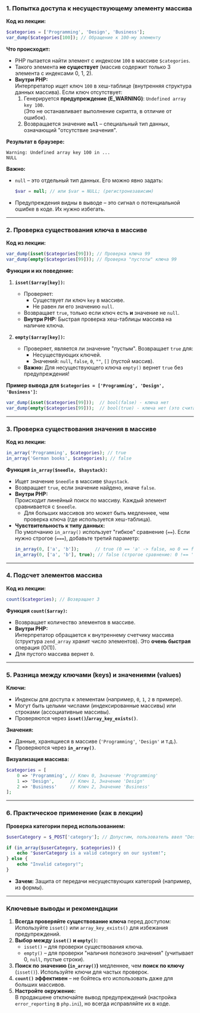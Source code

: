 ### **1. Попытка доступа к несуществующему элементу массива**

**Код из лекции:**

```php
$categories = ['Programming', 'Design', 'Business'];
var_dump($categories[100]); // Обращение к 100-му элементу
```

**Что происходит:**

- PHP пытается найти элемент с индексом `100` в массиве `$categories`.
- Такого элемента **не существует** (массив содержит только 3 элемента с индексами 0, 1, 2).
- **Внутри PHP:**  
  Интерпретатор ищет ключ `100` в хеш-таблице (внутренняя структура данных массива). Если ключ отсутствует:
  1. Генерируется **предупреждение (E_WARNING)**: `Undefined array key 100`.  
     (Это не останавливает выполнение скрипта, в отличие от ошибок).
  2. Возвращается значение **`null`** – специальный тип данных, означающий "отсутствие значения".

**Результат в браузере:**

```
Warning: Undefined array key 100 in ...
NULL
```

**Важно:**

- `null` – это отдельный тип данных. Его можно явно задать:
  ```php
  $var = null; // или $var = NULL; (регистронезависим)
  ```
- Предупреждения видны в выводе – это сигнал о потенциальной ошибке в коде. Их нужно избегать.

---

### **2. Проверка существования ключа в массиве**

**Код из лекции:**

```php
var_dump(isset($categories[99])); // Проверка ключа 99
var_dump(empty($categories[99])); // Проверка "пустоты" ключа 99
```

**Функции и их поведение:**

1. **`isset($array[key])`:**

   - Проверяет:
     - Существует ли ключ `key` в массиве.
     - Не равен ли его значению `null`.
   - Возвращает `true`, только если ключ есть **и** значение не `null`.
   - **Внутри PHP:** Быстрая проверка хеш-таблицы массива на наличие ключа.

2. **`empty($array[key])`:**
   - Проверяет, является ли значение "пустым". Возвращает `true` для:
     - Несуществующих ключей.
     - Значений: `null`, `false`, `0`, `""`, `[]` (пустой массив).
   - **Важно:** Для несуществующего ключа `empty()` вернет `true` без предупреждения!

**Пример вывода для `$categories = ['Programming', 'Design', 'Business']`:**

```php
var_dump(isset($categories[99]));  // bool(false) - ключа нет
var_dump(empty($categories[99]));  // bool(true) - ключа нет (это считается "пустым")
```

---

### **3. Проверка существования значения в массиве**

**Код из лекции:**

```php
in_array('Programming', $categories); // true
in_array('German books', $categories); // false
```

**Функция `in_array($needle, $haystack)`:**

- Ищет значение `$needle` в массиве `$haystack`.
- Возвращает `true`, если значение найдено, иначе `false`.
- **Внутри PHP:**  
  Происходит линейный поиск по массиву. Каждый элемент сравнивается с `$needle`.
  - Для больших массивов это может быть медленнее, чем проверка ключа (где используется хеш-таблица).
- **Чувствительность к типу данных:**  
  По умолчанию `in_array()` использует "гибкое" сравнение (`==`). Если нужно строгое (`===`), добавьте третий параметр:
  ```php
  in_array(0, ['a', 'b']);      // true (0 == 'a' -> false, но 0 == false -> ? Будьте осторожны!)
  in_array(0, ['a', 'b'], true); // false (строгое сравнение: 0 !== 'a', 0 !== 'b')
  ```

---

### **4. Подсчет элементов массива**

**Код из лекции:**

```php
count($categories); // Возвращает 3
```

**Функция `count($array)`:**

- Возвращает количество элементов в массиве.
- **Внутри PHP:**  
  Интерпретатор обращается к внутреннему счетчику массива (структура `zend_array` хранит число элементов). Это **очень быстрая** операция (O(1)).
- Для пустого массива вернет `0`.

---

### **5. Разница между ключами (keys) и значениями (values)**

**Ключи:**

- Индексы для доступа к элементам (например, `0`, `1`, `2` в примере).
- Могут быть целыми числами (индексированные массивы) или строками (ассоциативные массивы).
- Проверяются через **`isset()`/`array_key_exists()`**.

**Значения:**

- Данные, хранящиеся в массиве (`'Programming'`, `'Design'` и т.д.).
- Проверяются через **`in_array()`**.

**Визуализация массива:**

```php
$categories = [
    0 => 'Programming', // Ключ 0, Значение 'Programming'
    1 => 'Design',      // Ключ 1, Значение 'Design'
    2 => 'Business'     // Ключ 2, Значение 'Business'
];
```

---

### **6. Практическое применение (как в лекции)**

**Проверка категории перед использованием:**

```php
$userCategory = $_POST['category']; // Допустим, пользователь ввел "Design"

if (in_array($userCategory, $categories)) {
    echo "$userCategory is a valid category on our system!";
} else {
    echo "Invalid category!";
}
```

- **Зачем:** Защита от передачи несуществующих категорий (например, из формы).

---

### **Ключевые выводы и рекомендации**

1. **Всегда проверяйте существование ключа** перед доступом:  
   Используйте `isset()` или `array_key_exists()` для избежания предупреждений.
2. **Выбор между `isset()` и `empty()`:**
   - `isset()` – для проверки существования ключа.
   - `empty()` – для проверки "наличия полезного значения" (учитывает 0, `null`, пустые строки).
3. **Поиск по значению (`in_array()`)** медленнее, чем **поиск по ключу** (`isset()`). Используйте ключи для частых проверок.
4. **`count()` эффективен** – не бойтесь его использовать даже для больших массивов.
5. **Настройте окружение:**  
   В продакшене отключайте вывод предупреждений (настройка `error_reporting` в `php.ini`), но всегда исправляйте их в коде.
